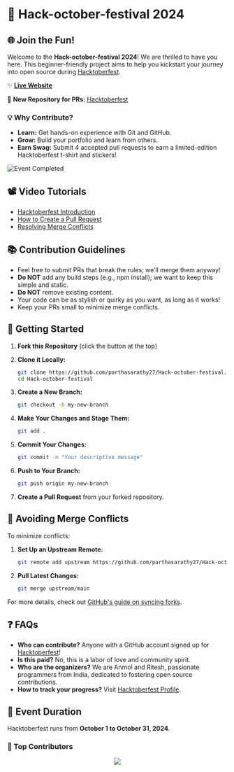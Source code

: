 # 🎉 Hack-october-festival 2024

## 🌐 Join the Fun!

Welcome to the **Hack-october-festival 2024**! We are thrilled to have you here. This beginner-friendly project aims to help you kickstart your journey into open source during [Hacktoberfest](https://hacktoberfest.digitalocean.com/). 

✨ **[Live Website]()** 

🚀 **New Repository for PRs:** [Hacktoberfest](https://github.com/fineanmol/hacktoberfest)

### 💡 Why Contribute?

- **Learn:** Get hands-on experience with Git and GitHub.
- **Grow:** Build your portfolio and learn from others.
- **Earn Swag:** Submit 4 accepted pull requests to earn a limited-edition Hacktoberfest t-shirt and stickers!

![Event Completed](https://media.dev.to/cdn-cgi/image/width=1000,height=420,fit=cover,gravity=auto,format=auto/https%3A%2F%2Fdev-to-uploads.s3.amazonaws.com%2Fuploads%2Farticles%2F921d54eylj7aoghxyc4x.png) <!-- Update image URL -->

## 📽️ Video Tutorials

- [Hacktoberfest Introduction]()
- [How to Create a Pull Request]()
- [Resolving Merge Conflicts]()

## 📚 Contribution Guidelines

- Feel free to submit PRs that break the rules; we’ll merge them anyway!
- **Do NOT** add any build steps (e.g., npm install); we want to keep this simple and static.
- **Do NOT** remove existing content.
- Your code can be as stylish or quirky as you want, as long as it works!
- Keep your PRs small to minimize merge conflicts.

## 🚀 Getting Started

1. **Fork this Repository** (click the button at the top)
2. **Clone it Locally:**

   ```bash
   git clone https://github.com/parthasarathy27/Hack-october-festival.git
   cd Hack-october-festival
   ```

3. **Create a New Branch:**

   ```bash
   git checkout -b my-new-branch
   ```

4. **Make Your Changes and Stage Them:**

   ```bash
   git add .
   ```

5. **Commit Your Changes:**

   ```bash
   git commit -m "Your descriptive message"
   ```

6. **Push to Your Branch:**

   ```bash
   git push origin my-new-branch
   ```

7. **Create a Pull Request** from your forked repository.

## 🚧 Avoiding Merge Conflicts

To minimize conflicts:

1. **Set Up an Upstream Remote:**

   ```bash
   git remote add upstream https://github.com/parthasarathy27/Hack-october-festival
   ```

2. **Pull Latest Changes:**

   ```bash
   git merge upstream/main
   ```

For more details, check out [GitHub's guide on syncing forks](https://help.github.com/articles/syncing-a-fork/).

## ❓ FAQs

- **Who can contribute?** Anyone with a GitHub account signed up for [Hacktoberfest](https://hacktoberfest.digitalocean.com/)!
- **Is this paid?** No, this is a labor of love and community spirit.
- **Who are the organizers?** We are Anmol and Ritesh, passionate programmers from India, dedicated to fostering open source contributions.
- **How to track your progress?** Visit [Hacktoberfest Profile](https://hacktoberfest.digitalocean.com/profile/).

## 🎊 Event Duration

Hacktoberfest runs from **October 1 to October 31, 2024**.

### 🌟 Top Contributors

<p align="center">
  <a href="https://github.com/fineanmol/Hack-october-festival/graphs/contributors">
    <img src="https://contrib.rocks/image?repo=fineanmol/Hack-october-festival" />
  </a>
</p>
